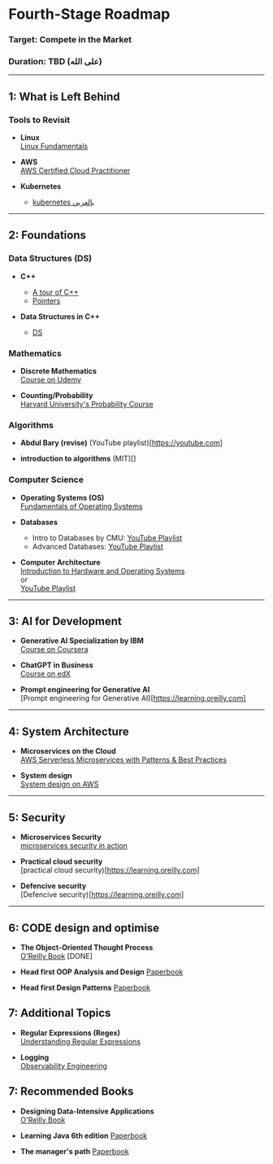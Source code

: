 # Fourth-Stage Roadmap

### Target: Compete in the Market  
### Duration: TBD (على الله)

---

## 1: What is Left Behind

### Tools to Revisit

- **Linux**  
  [Linux Fundamentals](https://learning.oreilly.com/course/linux-fundamentals-2nd/9780137929313/)
  
- **AWS**  
  [AWS Certified Cloud Practitioner](https://www.udemy.com/course/aws-certified-cloud-practitioner-new/)
  
- **Kubernetes**
  - [kubernetes بالعربي](https://www.youtube.com/playlist?list=PLX1bW_GeBRhDCHijCrMO5F-oHg52rRBpl)
---

## 2: Foundations

### Data Structures (DS)

- **C++**  
  - [A tour of C++](https://learning.oreilly.com/library/view/-/9780136823575/)
  - [Pointers](https://youtu.be/zuegQmMdy8M?si=br7N5CHLvumPw-gl)

- **Data Structures in C++** 
   - [DS](https://youtu.be/B31LgI4Y4DQ?si=fJL7p0zTsB-tR_EO)
### Mathematics

- **Discrete Mathematics**  
  [Course on Udemy](https://www.udemy.com/course/discrete-math)

- **Counting/Probability**  
  [Harvard University's Probability Course](https://www.edx.org/learn/probability/harvard-university-fat-chance-probability-from-the-ground-up)

### Algorithms

- **Abdul Bary (revise)** (YouTube playlist)[https://youtube.com]

- **introduction to algorithms** (MIT)[]

### Computer Science

- **Operating Systems (OS)**  
  [Fundamentals of Operating Systems](https://www.udemy.com/course/fundamentals-of-operating-systems/)

- **Databases**  
  - Intro to Databases by CMU: [YouTube Playlist](https://www.youtube.com/playlist?list=PLSE8ODhjZXjbj8BMuIrRcacnQh20hmY9g)
  - Advanced Databases: [YouTube Playlist](https://www.youtube.com/playlist?list=PLSE8ODhjZXjYa_zX-KeMJui7pcN1rIaIJ)

- **Computer Architecture**  
  [Introduction to Hardware and Operating Systems](https://www.coursera.org/learn/introduction-to-hardware-and-operating-systems)  
  or  
  [YouTube Playlist](https://www.youtube.com/playlist?list=PL5PHm2jkkXmi5CxxI7b3JCL1TWybTDtKq)

---

## 3: AI for Development

- **Generative AI Specialization by IBM**  
  [Course on Coursera](https://www.coursera.org/learn/generative-ai-elevate-software-development-career?specialization=generative-ai-for-software-developers)

- **ChatGPT in Business**  
  [Course on edX](https://www.edx.org/learn/computer-programming/edx-how-to-use-chatgpt-in-business)

- **Prompt engineering for Generative AI**  
  [Prompt engineering for Generative AI)[https://learning.oreilly.com]

---

## 4: System Architecture

- **Microservices on the Cloud**  
  [AWS Serverless Microservices with Patterns & Best Practices](https://www.udemy.com/course/aws-serverless-microservices-lambda-eventbridge-sqs-apigateway/?couponCode=LETSLEARNNOWPP)

- **System design**  
  [System design on AWS](https://oreilly.com)

---

## 5: Security

- **Microservices Security**  
  [microservices security in action](https://learning.oreilly.com/library/view/microservices-security-in/9781617295959/)

- **Practical cloud security**  
  [practical cloud security)[https://learning.oreilly.com]

- **Defencive security**  
  [Defencive security)[https://learning.oreilly.com]

---

## 6: CODE design and optimise

- **The Object-Oriented Thought Process**  
  [O'Reilly Book](https://learning.oreilly.com/library/view/the-object-oriented-thought/9780135182130/) [DONE]

- **Head first OOP Analysis and Design** [Paperbook]()

- **Head first Design Patterns** [Paperbook]()


## 7: Additional Topics

- **Regular Expressions (Regex)**  
  [Understanding Regular Expressions](https://learning.oreilly.com/course/understanding-regular-expressions/9781491996300/)

- **Logging**  
  [Observability Engineering](https://learning.oreilly.com/library/view/observability-engineering/9781492076438/)



## 7: Recommended Books

- **Designing Data-Intensive Applications**  
  [O'Reilly Book](https://learning.oreilly.com/library/view/designing-data-intensive-applications/9781491903063/)

- **Learning Java 6th edition** [Paperbook]()

- **The manager's path** [Paperbook]()




